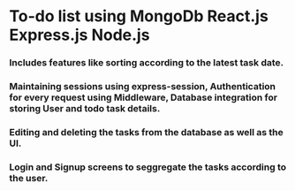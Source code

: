 # To-do list using MongoDb React.js Express.js Node.js
### Includes features like sorting according to the latest task date.
### Maintaining sessions using express-session, Authentication for every request using Middleware, Database integration for storing User and todo task details.
### Editing and deleting the tasks from the database as well as the UI.
### Login and Signup screens to seggregate the tasks according to the user.